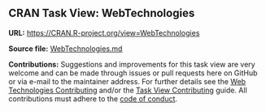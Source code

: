 ## CRAN Task View: WebTechnologies

**URL:** <https://CRAN.R-project.org/view=WebTechnologies>

**Source file:** [WebTechnologies.md](WebTechnologies.md)

**Contributions:** Suggestions and improvements for this task view are very welcome and can be made through issues or pull requests here on GitHub or via e-mail to the maintainer address. For further details see the [Web Technologies Contributing](https://github.com/cran-task-views/WebTechnologies/blob/main/CONTRIBUTING.md) and/or the [Task View Contributing](https://github.com/cran-task-views/ctv/blob/main/Contributing.md)
guide. All contributions must adhere to the [code of conduct](https://github.com/cran-task-views/ctv/blob/main/CodeOfConduct.md).
